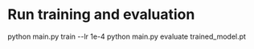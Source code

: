 # Run training and evaluation
python main.py train --lr 1e-4
python main.py evaluate trained_model.pt